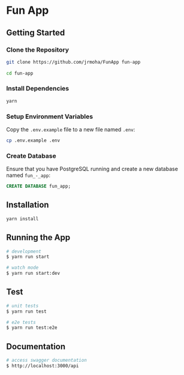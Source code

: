 # Fun App

## Getting Started

### Clone the Repository

```bash
git clone https://github.com/jrmoha/FunApp fun-app
 
cd fun-app
```

### Install Dependencies

```bash
yarn
```

### Setup Environment Variables

Copy the `.env.example` file to a new file named `.env`:

```bash
cp .env.example .env
```

### Create Database

Ensure that you have PostgreSQL running and create a new database named `fun_-_app`:

```sql
CREATE DATABASE fun_app;
```

## Installation

```bash
yarn install
```

## Running the App

```bash
# development
$ yarn run start

# watch mode
$ yarn run start:dev
```

## Test

```bash
# unit tests
$ yarn run test

# e2e tests
$ yarn run test:e2e
```

## Documentation

```bash
# access swagger documentation
$ http://localhost:3000/api
